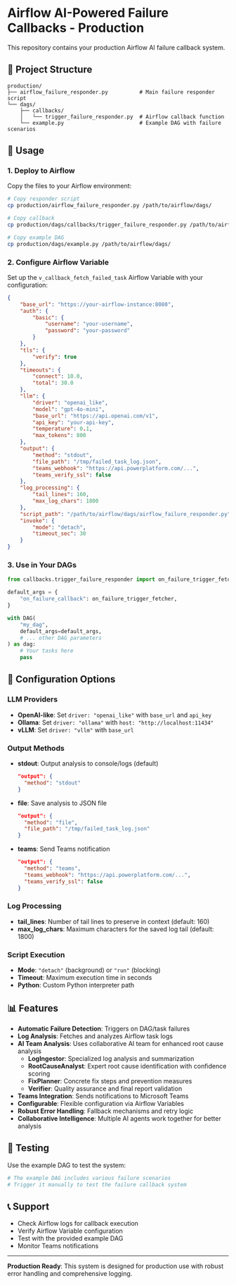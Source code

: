 # Airflow AI-Powered Failure Callbacks - Production

This repository contains your production Airflow AI failure callback system.

## 📁 **Project Structure**

```
production/
├── airflow_failure_responder.py          # Main failure responder script
└── dags/
    ├── callbacks/
    │   └── trigger_failure_responder.py  # Airflow callback function
    └── example.py                        # Example DAG with failure scenarios
```

## 🚀 **Usage**

### 1. Deploy to Airflow
Copy the files to your Airflow environment:
```bash
# Copy responder script
cp production/airflow_failure_responder.py /path/to/airflow/dags/

# Copy callback
cp production/dags/callbacks/trigger_failure_responder.py /path/to/airflow/dags/callbacks/

# Copy example DAG
cp production/dags/example.py /path/to/airflow/dags/
```

### 2. Configure Airflow Variable
Set up the `v_callback_fetch_failed_task` Airflow Variable with your configuration:
```json
{
    "base_url": "https://your-airflow-instance:8080",
    "auth": {
        "basic": {
            "username": "your-username",
            "password": "your-password"
        }
    },
    "tls": {
        "verify": true
    },
    "timeouts": {
        "connect": 10.0,
        "total": 30.0
    },
    "llm": {
        "driver": "openai_like",
        "model": "gpt-4o-mini",
        "base_url": "https://api.openai.com/v1",
        "api_key": "your-api-key",
        "temperature": 0.1,
        "max_tokens": 800
    },
    "output": {
        "method": "stdout",
        "file_path": "/tmp/failed_task_log.json",
        "teams_webhook": "https://api.powerplatform.com/...",
        "teams_verify_ssl": false
    },
    "log_processing": {
        "tail_lines": 160,
        "max_log_chars": 1800
    },
    "script_path": "/path/to/airflow/dags/airflow_failure_responder.py",
    "invoke": {
        "mode": "detach",
        "timeout_sec": 30
    }
}
```

### 3. Use in Your DAGs
```python
from callbacks.trigger_failure_responder import on_failure_trigger_fetcher

default_args = {
    "on_failure_callback": on_failure_trigger_fetcher,
}

with DAG(
    "my_dag",
    default_args=default_args,
    # ... other DAG parameters
) as dag:
    # Your tasks here
    pass
```

## 🔧 **Configuration Options**

### LLM Providers
- **OpenAI-like**: Set `driver: "openai_like"` with `base_url` and `api_key`
- **Ollama**: Set `driver: "ollama"` with `host: "http://localhost:11434"`
- **vLLM**: Set `driver: "vllm"` with `base_url`

### Output Methods
- **stdout**: Output analysis to console/logs (default)
  ```json
  "output": {
    "method": "stdout"
  }
  ```
- **file**: Save analysis to JSON file
  ```json
  "output": {
    "method": "file",
    "file_path": "/tmp/failed_task_log.json"
  }
  ```
- **teams**: Send Teams notification
  ```json
  "output": {
    "method": "teams",
    "teams_webhook": "https://api.powerplatform.com/...",
    "teams_verify_ssl": false
  }
  ```

### Log Processing
- **tail_lines**: Number of tail lines to preserve in context (default: 160)
- **max_log_chars**: Maximum characters for the saved log tail (default: 1800)

### Script Execution
- **Mode**: `"detach"` (background) or `"run"` (blocking)
- **Timeout**: Maximum execution time in seconds
- **Python**: Custom Python interpreter path

## 📊 **Features**

- **Automatic Failure Detection**: Triggers on DAG/task failures
- **Log Analysis**: Fetches and analyzes Airflow task logs
- **AI Team Analysis**: Uses collaborative AI team for enhanced root cause analysis
  - **LogIngestor**: Specialized log analysis and summarization
  - **RootCauseAnalyst**: Expert root cause identification with confidence scoring
  - **FixPlanner**: Concrete fix steps and prevention measures
  - **Verifier**: Quality assurance and final report validation
- **Teams Integration**: Sends notifications to Microsoft Teams
- **Configurable**: Flexible configuration via Airflow Variables
- **Robust Error Handling**: Fallback mechanisms and retry logic
- **Collaborative Intelligence**: Multiple AI agents work together for better analysis

## 🧪 **Testing**

Use the example DAG to test the system:
```python
# The example DAG includes various failure scenarios
# Trigger it manually to test the failure callback system
```

## 📞 **Support**

- Check Airflow logs for callback execution
- Verify Airflow Variable configuration
- Test with the provided example DAG
- Monitor Teams notifications

---

**Production Ready**: This system is designed for production use with robust error handling and comprehensive logging.
